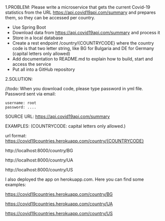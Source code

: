 1.PROBLEM:
Please write a microservice that gets the current Covid-19 statistics
from the URL https://api.covid19api.com/summary and prepares them, so they can be accessed per country.
* Use Spring Boot
* Download data from https://api.covid19api.com/summary and process it
* Store in a local database
* Create a rest endpoint /country/{COUNTRYCODE} where the country code is that two letter string,
like BG for Bulgaria and DE for Germany (capital letters only allowed)
* Add documentation to README.md to explain how to build, start and access the service
* Put all into a GitHub repository

2.SOLUTION:

//todo: When you download code, please type password in yml file. Password sent via email:

    username: root
    password: ....
    
SOURCE URL: https://api.covid19api.com/summary

EXAMPLES: (COUNTRYCODE: capital letters only allowed.)

url format: https://covid19countries.herokuapp.com/country/{COUNTRYCODE}

http://localhost:8000/country/BG

http://localhost:8000/country/UA

http://localhost:8000/country/US

I also deployed the app on herokuapp.com. Here you can find some examples:

https://covid19countries.herokuapp.com/country/BG

https://covid19countries.herokuapp.com/country/UA

https://covid19countries.herokuapp.com/country/US
